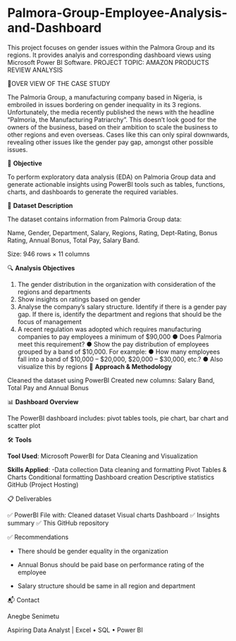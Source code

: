 # Palmora-Group-Employee-Analysis-and-Dashboard
This project focuses on gender issues within the Palmora Group and its regions. It provides analyis and corresponding dashboard views using Microsoft Power BI Software. 
PROJECT TOPIC: AMAZON PRODUCTS REVIEW ANALYSIS

📌OVER VIEW OF THE CASE STUDY

The Palmoria Group, a manufacturing company based in Nigeria, is embroiled in issues
bordering on gender inequality in its 3 regions. Unfortunately, the media recently
published the news with the headline “Palmoria, the Manufacturing Patriarchy”. This
doesn’t look good for the owners of the business, based on their ambition to scale the
business to other regions and even overseas. Cases like this can only spiral downwards,
revealing other issues like the gender pay gap, amongst other possible issues.


🎯 **Objective**

To perform exploratory data analysis (EDA) on Palmoria Group data and generate actionable insights using PowerBI tools such as tables, functions, charts, and dashboards to generate the required variables.

🧾 **Dataset Description**

The dataset contains information from Palmoria Group data:

Name, Gender, Department, Salary, Regions, Rating, Dept-Rating, Bonus Rating, Annual Bonus, Total Pay, Salary Band.


Size: 946 rows × 11 columns

🔍 **Analysis Objectives**

1. The gender distribution in the organization with consideration of the regions and
departments
2. Show insights on ratings based on gender
3. Analyse the company’s salary structure. Identify if there is a gender pay gap. If
there is, identify the department and regions that should be the focus of
management
4. A recent regulation was adopted which requires manufacturing companies to pay
employees a minimum of $90,000
● Does Palmoria meet this requirement?
● Show the pay distribution of employees grouped by a band of $10,000. For example:
● How many employees fall into a band of $10,000 – $20,000, $20,000 – $30,000,
etc.?
● Also visualize this by regions
🧠 **Approach & Methodology**

Cleaned the dataset using PowerBI Created new columns: Salary Band, Total Pay and Annual Bonus

📊 **Dashboard Overview**

The PowerBI dashboard includes: pivot tables tools, pie chart, bar chart and scatter plot

🛠️ **Tools**

**Tool Used**: Microsoft PowerBI for Data Cleaning and Visualization

**Skills Applied**: -Data collection Data cleaning and formatting Pivot Tables & Charts Conditional formatting Dashboard creation Descriptive statistics GitHub (Project Hosting)

📋 Deliverables

✅ PowerBI File with: Cleaned dataset Visual charts Dashboard ✅ Insights summary ✅ This GitHub repository

✅ Recommendations

* There should be gender equality in the organization

* Annual Bonus should be paid base on performance rating of the employee

* Salary structure should be same in all region and department


📬 Contact

Anegbe Senimetu

Aspiring Data Analyst | Excel • SQL • Power BI
